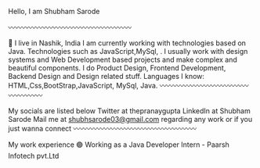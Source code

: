 
Hello, I am Shubham Sarode

〰️〰️〰️〰️〰️〰️〰️〰️〰️〰️〰️〰️〰️〰️〰️〰️〰️〰️

📍 I live in Nashik, India
I am currently working with technologies based on Java. Technologies such as JavaScript,MySql, .
I usually work with design systems and Web Development  based  projects and make complex and beautiful components.
I do Product Design, Frontend Development, Backend Design and Design related stuff.
Languages I know: HTML,Css,BootStrap,JavaScript, MySql, Java.
〰️〰️〰️〰️〰️〰️〰️〰️〰️〰️〰️〰️〰️〰️〰️〰️〰️〰️

My socials are listed below
Twitter at thepranaygupta
LinkedIn at Shubham Sarode
Mail me at shubhsarode03@gmail.com regarding any work or if you just wanna connect
〰️〰️〰️〰️〰️〰️〰️〰️〰️〰️〰️〰️〰️〰️〰️〰️〰️〰️

My work experience
🟢 Working as a Java Developer Intern - Paarsh Infotech pvt.Ltd

